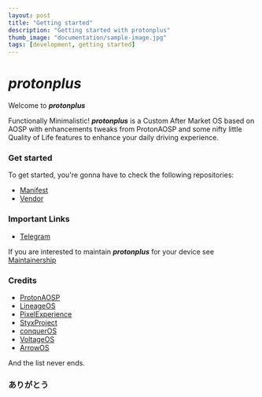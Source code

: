 ```yaml
---
layout: post
title: "Getting started"
description: "Getting started with protonplus"
thumb_image: "documentation/sample-image.jpg"
tags: [development, getting started]
---
```


# ***protonplus***

Welcome to ***protonplus***

Functionally Minimalistic! ***protonplus*** is a Custom After Market OS based on AOSP with enhancements tweaks from ProtonAOSP and some nifty little Quality of Life features to enhance your daily driving experience.

### Get started

To get started, you're gonna have to check the following repositories:

- [Manifest](https://github.com/protonplus-org/manifest)
- [Vendor](https://github.com/protonplus-org/vendor_proton)

### Important Links

- [Telegram](https://t.me/protonpluschat)

If you are interested to maintain ***protonplus*** for your device see [Maintainership](https://forms.gle/k16DxWGm3QHNwi8EA)

### Credits

- [ProtonAOSP](https://github.com/protonaosp)
- [LineageOS](https://github.com/lineageos)
- [PixelExperience](https://github.com/pixelexperience)
- [StyxProject](https://github.com/styxproject)
- [conquerOS](https://github.com/conqueros)
- [VoltageOS](https://github.com/voltageos)
- [ArrowOS](https://github.com/arrowos)

And the list never ends.

### ありがとう